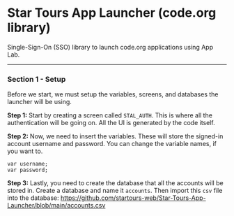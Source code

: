 # Star Tours App Launcher (code.org library)
Single-Sign-On (SSO) library to launch code.org applications using App Lab.

----
### Section 1 - Setup
Before we start, we must setup the variables, screens, and databases the launcher will be using.

**Step 1:** Start by creating a screen called `STAL_AUTH`. This is where all the authentication will be going on. All the UI is generated by the code itself.

**Step 2:** Now, we need to insert the variables. These will store the signed-in account username and password. You can change the variable names, if you want to.

```
var username;
var password;
```

**Step 3:** Lastly, you need to create the database that all the accounts will be stored in. Create a database and name it `accounts`. Then import this `csv` file into the database:
https://github.com/startours-web/Star-Tours-App-Launcher/blob/main/accounts.csv
